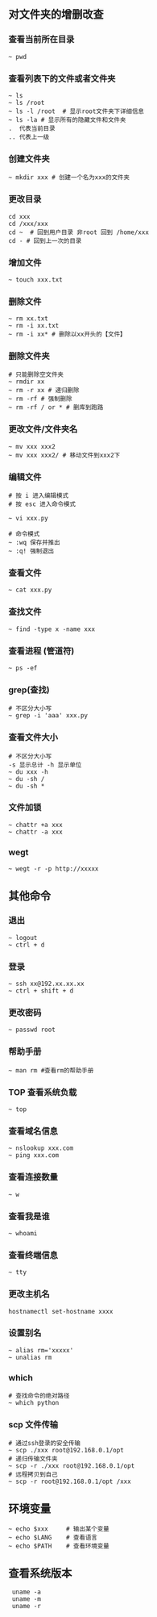 ## 对文件夹的增删改查

### 查看当前所在目录

```shell script
~ pwd
```

### 查看列表下的文件或者文件夹

```shell script
~ ls
~ ls /root
~ ls -l /root  # 显示root文件夹下详细信息
~ ls -la # 显示所有的隐藏文件和文件夹
.  代表当前目录
.. 代表上一级
```

### 创建文件夹

```shell script
~ mkdir xxx # 创建一个名为xxx的文件夹
```

### 更改目录

```shell script
cd xxx
cd /xxx/xxx
cd ~  # 回到用户目录 非root 回到 /home/xxx
cd - # 回到上一次的目录

```

### 增加文件

```shell script
~ touch xxx.txt
```

### 删除文件

```shell script
~ rm xx.txt
~ rm -i xx.txt
~ rm -i xx* # 删除以xx开头的【文件】
```

### 删除文件夹

```shell script
# 只能删除空文件夹
~ rmdir xx
~ rm -r xx # 递归删除
~ rm -rf # 强制删除
~ rm -rf / or * # 删库到跑路
```

### 更改文件/文件夹名

```shell script
~ mv xxx xxx2
~ mv xxx xxx2/ # 移动文件到xxx2下
```

### 编辑文件

```shell script
# 按 i 进入编辑模式
# 按 esc 进入命令模式

~ vi xxx.py

# 命令模式
~ :wq 保存并推出
~ :q! 强制退出

```

### 查看文件

```shell script
~ cat xxx.py
```

### 查找文件

```shell script
~ find -type x -name xxx
```

### 查看进程 (管道符)

```shell script
~ ps -ef
```

### grep(查找)

```shell script
# 不区分大小写
~ grep -i 'aaa' xxx.py
```

### 查看文件大小

```shell script
# 不区分大小写
-s 显示总计 -h 显示单位
~ du xxx -h
~ du -sh /
~ du -sh *
```

### 文件加锁

```shell script
~ chattr +a xxx
~ chattr -a xxx
```

### wegt

```shell script
~ wegt -r -p http://xxxxx
```

## 其他命令

### 退出

```shell script
~ logout
~ ctrl + d
```

### 登录

```shell script
~ ssh xx@192.xx.xx.xx
~ ctrl + shift + d
```

### 更改密码

```shell script
~ passwd root
```

### 帮助手册

```shell script
~ man rm #查看rm的帮助手册
```

### TOP 查看系统负载

```shell script
~ top
```

### 查看域名信息

```shell script
~ nslookup xxx.com
~ ping xxx.com
```

### 查看连接数量

```shell script
~ w
```

### 查看我是谁

```shell script
~ whoami
```

### 查看终端信息

```shell script
~ tty
```

### 更改主机名

```shell script
hostnamectl set-hostname xxxx
```

### 设置别名

```shell script
~ alias rm='xxxxx'
~ unalias rm
```

### which

```shell script
# 查找命令的绝对路径
~ which python
```

### scp 文件传输

```shell script
# 通过ssh登录的安全传输
~ scp ./xxx root@192.168.0.1/opt
# 递归传输文件夹
~ scp -r ./xxx root@192.168.0.1/opt
# 远程拷贝到自己
~ scp -r root@192.168.0.1/opt /xxx
```

## 环境变量

```shell script
~ echo $xxx 	# 输出某个变量
~ echo $LANG	# 查看语言
~ echo $PATH	# 查看环境变量
```

## 查看系统版本


```shell script
 uname -a
 uname -m
 uname -r
```


